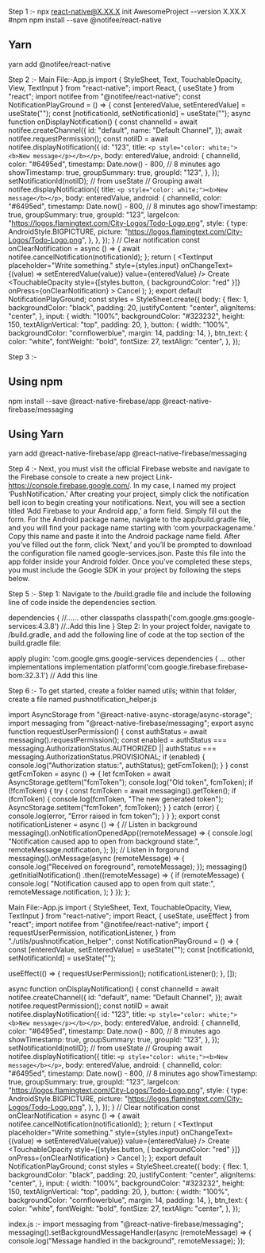 Step 1 :-
npx react-native@X.XX.X init AwesomeProject --version X.XX.X
#npm
npm install --save @notifee/react-native
## Yarn
yarn add @notifee/react-native

Step 2 :-
Main File:-App.js
import { StyleSheet, Text, TouchableOpacity, View, TextInput } from "react-native";
import React, { useState } from "react";
import notifee from "@notifee/react-native";
const NotificationPlayGround = () => {
  const [enteredValue, setEnteredValue] = useState("");
  const [notificationId, setNotificationId] = useState("");
  async function onDisplayNotification() {
    const channelId = await notifee.createChannel({
      id: "default",
      name: "Default Channel",
    });
    await notifee.requestPermission();
    const notiID = await notifee.displayNotification({
      id: "123",
      title: `<p style="color: white;"><b>New message</p></b></p>`,
      body: enteredValue,
      android: {
        channelId,
        color: "#6495ed",
        timestamp: Date.now() - 800, // 8 minutes ago
        showTimestamp: true,
        groupSummary: true,
        groupId: "123",
      },
    });
    setNotificationId(notiID); // from useState
    // Grouping
    await notifee.displayNotification({
      title: `<p style="color: white;"><b>New message</b></p>`,
      body: enteredValue,
      android: {
        channelId,
        color: "#6495ed",
        timestamp: Date.now() - 800, // 8 minutes ago
        showTimestamp: true,
        groupSummary: true,
        groupId: "123",
        largeIcon: "https://logos.flamingtext.com/City-Logos/Todo-Logo.png",
        style: {
        type: AndroidStyle.BIGPICTURE,
        picture: "https://logos.flamingtext.com/City-Logos/Todo-Logo.png",
        },
      },
    });
  }
  //  Clear notification
  const onClearNotification = async () => {
    await notifee.cancelNotification(notificationId);
  };
  return (
    <View style={styles.body}>
      <TextInput
        placeholder="Write something."
        style={styles.input}
        onChangeText={(value) => setEnteredValue(value)}
        value={enteredValue}
      />
      <TouchableOpacity style={styles.button} onPress={onDisplayNotification}>
        <Text style={styles.btn_text}>Create</Text>
      </TouchableOpacity>
      <TouchableOpacity
        style={[styles.button, { backgroundColor: "red" }]}
        onPress={onClearNotification}
      >
        <Text style={styles.btn_text}>Cancel</Text>
      </TouchableOpacity>
    </View>
  );
};
export default NotificationPlayGround;
const styles = StyleSheet.create({
  body: {
    flex: 1,
    backgroundColor: "black",
    padding: 20,
    justifyContent: "center",
    alignItems: "center",
  },
  input: {
    width: "100%",
    backgroundColor: "#323232",
    height: 150,
    textAlignVertical: "top",
    padding: 20,
  },
  button: {
    width: "100%",
    backgroundColor: "cornflowerblue",
    margin: 14,
    padding: 14,
  },
  btn_text: {
    color: "white",
    fontWeight: "bold",
    fontSize: 27,
    textAlign: "center",
  },
});

Step 3 :-
## Using npm
npm install --save @react-native-firebase/app @react-native-firebase/messaging
## Using Yarn
yarn add @react-native-firebase/app @react-native-firebase/messaging

Step 4 :-
Next, you must visit the official Firebase website and navigate to the Firebase console to create a new project Link-https://console.firebase.google.com/. 
In my case, I named my project ‘PushNotification.’ After creating your project, simply click the notification bell icon to begin creating your notifications.
Next, you will see a section titled ‘Add Firebase to your Android app,’ a form field. 
Simply fill out the form. For the Android package name, navigate to the app/build.gradle file, and you will find your package name starting with ‘com.yourpackagename.’ 
Copy this name and paste it into the Android package name field.
After you’ve filled out the form, click ‘Next,’ and you’ll be prompted to download the configuration file named google-services.json. 
Paste this file into the app folder inside your Android folder. 
Once you’ve completed these steps, you must include the Google SDK in your project by following the steps below.

Step 5 :-
Step 1: Navigate to the <project>/build.gradle file and include the following line of code inside the dependencies section.

dependencies {
    //...... other classpaths
    classpath('com.google.gms:google-services:4.3.8')  //..Add this line
}
Step 2: In your project folder, navigate to <app-module>/build.gradle, and add the following line of code at the top section of the build.gradle file:

apply plugin: 'com.google.gms.google-services
dependencies {
        ... other implementations
        implementation platform('com.google.firebase:firebase-bom:32.3.1') // Add this line

Step 6 :-
To get started, create a folder named utils; within that folder, create a file named pushnotification_helper.js

import AsyncStorage from "@react-native-async-storage/async-storage";
import messaging from "@react-native-firebase/messaging";
export async function requestUserPermission() {
  const authStatus = await messaging().requestPermission();
  const enabled =
    authStatus === messaging.AuthorizationStatus.AUTHORIZED ||
    authStatus === messaging.AuthorizationStatus.PROVISIONAL;
  if (enabled) {
    console.log("Authorization status:", authStatus);
    getFcmToken();
  }
}
const getFcmToken = async () => {
  let fcmToken = await AsyncStorage.getItem("fcmToken");
  console.log("Old token", fcmToken);
  if (!fcmToken) {
    try {
      const fcmToken = await messaging().getToken();
      if (fcmToken) {
        console.log(fcmToken, "The new generated token");
        AsyncStorage.setItem("fcmToken", fcmToken);
      }
    } catch (error) {
      console.log(error, "Error raised in fcm token");
    }
  }
};
export const notificationListener = async () => {
  // Listen in background
  messaging().onNotificationOpenedApp((remoteMessage) => {
    console.log(
      "Notification caused app to open from background state:",
      remoteMessage.notification,
    );
  });
  //   Listen in forgorund
  messaging().onMessage(async (remoteMessage) => {
    console.log("Received on foreground", remoteMessage);
  });
  messaging()
    .getInitialNotification()
    .then((remoteMessage) => {
      if (remoteMessage) {
        console.log(
          "Notification caused app to open from quit state:",
          remoteMessage.notification,
        );
      }
    });
};

Main File:-App.js
import { StyleSheet, Text, TouchableOpacity, View, TextInput } from "react-native";
import React, { useState, useEffect } from "react";
import notifee from "@notifee/react-native";
import {
  requestUserPermission,
  notificationListener,
} from "./utils/pushnotification_helper";
const NotificationPlayGround = () => {
  const [enteredValue, setEnteredValue] = useState("");
  const [notificationId, setNotificationId] = useState("");

  useEffect(() => {
    requestUserPermission();
    notificationListener();
  }, []);

  async function onDisplayNotification() {
    const channelId = await notifee.createChannel({
      id: "default",
      name: "Default Channel",
    });
    await notifee.requestPermission();
    const notiID = await notifee.displayNotification({
      id: "123",
      title: `<p style="color: white;"><b>New message</p></b></p>`,
      body: enteredValue,
      android: {
        channelId,
        color: "#6495ed",
        timestamp: Date.now() - 800, // 8 minutes ago
        showTimestamp: true,
        groupSummary: true,
        groupId: "123",
      },
    });
    setNotificationId(notiID); // from useState
    // Grouping
    await notifee.displayNotification({
      title: `<p style="color: white;"><b>New message</b></p>`,
      body: enteredValue,
      android: {
        channelId,
        color: "#6495ed",
        timestamp: Date.now() - 800, // 8 minutes ago
        showTimestamp: true,
        groupSummary: true,
        groupId: "123",
        largeIcon: "https://logos.flamingtext.com/City-Logos/Todo-Logo.png",
        style: {
        type: AndroidStyle.BIGPICTURE,
        picture: "https://logos.flamingtext.com/City-Logos/Todo-Logo.png",
        },
      },
    });
  }
  //  Clear notification
  const onClearNotification = async () => {
    await notifee.cancelNotification(notificationId);
  };
  return (
    <View style={styles.body}>
      <TextInput
        placeholder="Write something."
        style={styles.input}
        onChangeText={(value) => setEnteredValue(value)}
        value={enteredValue}
      />
      <TouchableOpacity style={styles.button} onPress={onDisplayNotification}>
        <Text style={styles.btn_text}>Create</Text>
      </TouchableOpacity>
      <TouchableOpacity
        style={[styles.button, { backgroundColor: "red" }]}
        onPress={onClearNotification}
      >
        <Text style={styles.btn_text}>Cancel</Text>
      </TouchableOpacity>
    </View>
  );
};
export default NotificationPlayGround;
const styles = StyleSheet.create({
  body: {
    flex: 1,
    backgroundColor: "black",
    padding: 20,
    justifyContent: "center",
    alignItems: "center",
  },
  input: {
    width: "100%",
    backgroundColor: "#323232",
    height: 150,
    textAlignVertical: "top",
    padding: 20,
  },
  button: {
    width: "100%",
    backgroundColor: "cornflowerblue",
    margin: 14,
    padding: 14,
  },
  btn_text: {
    color: "white",
    fontWeight: "bold",
    fontSize: 27,
    textAlign: "center",
  },
});

index.js :-
import messaging from "@react-native-firebase/messaging";
messaging().setBackgroundMessageHandler(async (remoteMessage) => {
  console.log("Message handled in the background", remoteMessage);
});

